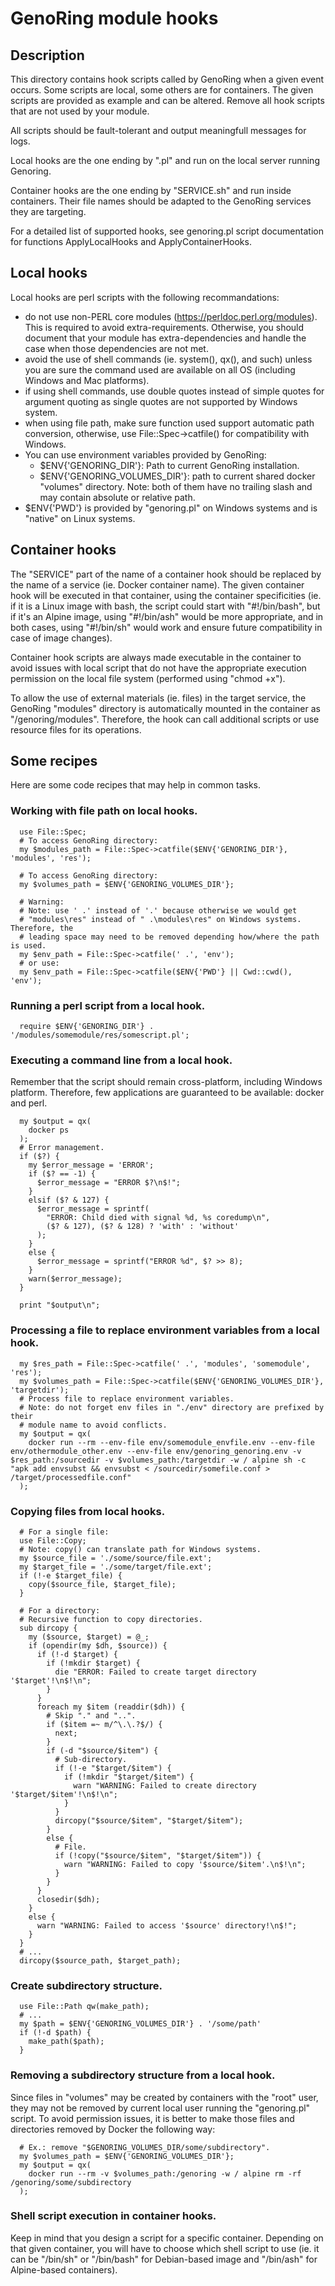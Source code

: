 # GenoRing module hooks

## Description

This directory contains hook scripts called by GenoRing when a given event
occurs. Some scripts are local, some others are for containers. The given
scripts are provided as example and can be altered. Remove all hook scripts that
are not used by your module.

All scripts should be fault-tolerant and output meaningfull messages for logs.

Local hooks are the one ending by ".pl" and run on the local server running
Genoring.

Container hooks are the one ending by "SERVICE.sh" and run inside containers.
Their file names should be adapted to the GenoRing services they are targeting.

For a detailed list of supported hooks, see genoring.pl script documentation for
functions ApplyLocalHooks and ApplyContainerHooks.

## Local hooks
Local hooks are perl scripts with the following recommandations:
- do not use non-PERL core modules (https://perldoc.perl.org/modules).
  This is required to avoid extra-requirements. Otherwise, you should document
  that your module has extra-dependencies and handle the case when those
  dependencies are not met.
- avoid the use of shell commands (ie. system(), qx(), and such) unless you are
  sure the command used are available on all OS (including Windows and Mac
  platforms).
- if using shell commands, use double quotes instead of simple quotes for
  argument quoting as single quotes are not supported by Windows system.
- when using file path, make sure function used support automatic path
  conversion, otherwise, use File::Spec->catfile() for compatibility with
  Windows.
- You can use environment variables provided by GenoRing:
  - $ENV{'GENORING_DIR'}: Path to current GenoRing installation.
  - $ENV{'GENORING_VOLUMES_DIR'}: path to current shared docker "volumes"
    directory.
  Note: both of them have no trailing slash and may contain absolute or relative
  path.
- $ENV{'PWD'} is provided by "genoring.pl" on Windows systems and is "native" on
  Linux systems.


## Container hooks

The "SERVICE" part of the name of a container hook should be replaced by the
name of a service (ie. Docker container name). The given container hook will be
executed in that container, using the container specificities (ie. if it is a
Linux image with bash, the script could start with "#!/bin/bash", but if it's an
Alpine image, using "#!/bin/ash" would be more appropriate, and in both cases,
using "#!/bin/sh" would work and ensure future compatibility in case of image
changes).

Container hook scripts are always made executable in the container to avoid
issues with local script that do not have the appropriate execution permission
on the local file system (performed using "chmod +x").

To allow the use of external materials (ie. files) in the target service, the
GenoRing "modules" directory is automatically mounted in the container as
"/genoring/modules". Therefore, the hook can call additional scripts or use
resource files for its operations.


## Some recipes

Here are some code recipes that may help in common tasks.

### Working with file path on local hooks.
```
  use File::Spec;
  # To access GenoRing directory:
  my $modules_path = File::Spec->catfile($ENV{'GENORING_DIR'}, 'modules', 'res');

  # To access GenoRing directory:
  my $volumes_path = $ENV{'GENORING_VOLUMES_DIR'};
  
  # Warning:
  # Note: use ' .' instead of '.' because otherwise we would get
  # "modules\res" instead of " .\modules\res" on Windows systems. Therefore, the
  # leading space may need to be removed depending how/where the path is used.
  my $env_path = File::Spec->catfile(' .', 'env');
  # or use:
  my $env_path = File::Spec->catfile($ENV{'PWD'} || Cwd::cwd(), 'env');
```

### Running a perl script from a local hook.
```
  require $ENV{'GENORING_DIR'} . '/modules/somemodule/res/somescript.pl';
```

### Executing a command line from a local hook.
Remember that the script should remain cross-platform, including Windows
platform. Therefore, few applications are guaranteed to be available: docker and
perl.
```
  my $output = qx(
    docker ps
  );
  # Error management.
  if ($?) {
    my $error_message = 'ERROR';
    if ($? == -1) {
      $error_message = "ERROR $?\n$!";
    }
    elsif ($? & 127) {
      $error_message = sprintf(
        "ERROR: Child died with signal %d, %s coredump\n",
        ($? & 127), ($? & 128) ? 'with' : 'without'
      );
    }
    else {
      $error_message = sprintf("ERROR %d", $? >> 8);
    }
    warn($error_message);
  }

  print "$output\n";
```

### Processing a file to replace environment variables from a local hook.
```
  my $res_path = File::Spec->catfile(' .', 'modules', 'somemodule', 'res');
  my $volumes_path = File::Spec->catfile($ENV{'GENORING_VOLUMES_DIR'}, 'targetdir');
  # Process file to replace environment variables.
  # Note: do not forget env files in "./env" directory are prefixed by their
  # module name to avoid conflicts.
  my $output = qx(
    docker run --rm --env-file env/somemodule_envfile.env --env-file env/othermodule_other.env --env-file env/genoring_genoring.env -v $res_path:/sourcedir -v $volumes_path:/targetdir -w / alpine sh -c "apk add envsubst && envsubst < /sourcedir/somefile.conf > /target/processedfile.conf"
  );
```

### Copying files from local hooks.
```
  # For a single file:
  use File::Copy;
  # Note: copy() can translate path for Windows systems.
  my $source_file = './some/source/file.ext';
  my $target_file = './some/target/file.ext';
  if (!-e $target_file) {
    copy($source_file, $target_file);
  }

  # For a directory:
  # Recursive function to copy directories.
  sub dircopy {
    my ($source, $target) = @_;
    if (opendir(my $dh, $source)) {
      if (!-d $target) {
        if (!mkdir $target) {
          die "ERROR: Failed to create target directory '$target'!\n$!\n";
        }
      }
      foreach my $item (readdir($dh)) {
        # Skip "." and "..".
        if ($item =~ m/^\.\.?$/) {
          next;
        }
        if (-d "$source/$item") {
          # Sub-directory.
          if (!-e "$target/$item") {
            if (!mkdir "$target/$item") {
              warn "WARNING: Failed to create directory '$target/$item'!\n$!\n";
            }
          }
          dircopy("$source/$item", "$target/$item");
        }
        else {
          # File.
          if (!copy("$source/$item", "$target/$item")) {
            warn "WARNING: Failed to copy '$source/$item'.\n$!\n";
          }
        }
      }
      closedir($dh);
    }
    else {
      warn "WARNING: Failed to access '$source' directory!\n$!";
    }
  }
  # ...
  dircopy($source_path, $target_path);
```

### Create subdirectory structure.
```
  use File::Path qw(make_path);
  # ...
  my $path = $ENV{'GENORING_VOLUMES_DIR'} . '/some/path'
  if (!-d $path) {
    make_path($path);
  }
```

### Removing a subdirectory structure from a local hook.
Since files in "volumes" may be created by containers with the "root" user, they
may not be removed by current local user running the "genoring.pl" script. To
avoid permission issues, it is better to make those files and directories
removed by Docker the following way:
```
  # Ex.: remove "$GENORING_VOLUMES_DIR/some/subdirectory".
  my $volumes_path = $ENV{'GENORING_VOLUMES_DIR'};
  my $output = qx(
    docker run --rm -v $volumes_path:/genoring -w / alpine rm -rf /genoring/some/subdirectory
  );
```

### Shell script execution in container hooks.
Keep in mind that you design a script for a specific container. Depending on
that given container, you will have to choose which shell script to use (ie.
it can be "/bin/sh" or "/bin/bash" for Debian-based image and "/bin/ash" for
Alpine-based containers).
